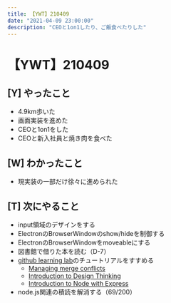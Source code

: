 ```yaml
---
title: 【YWT】210409
date: "2021-04-09 23:00:00"
description: "CEOと1on1したり、ご飯食べたりした"
---
```


# 【YWT】210409

## [Y] やったこと

- 4.9km歩いた
- 画面実装を進めた
- CEOと1on1をした
- CEOと新入社員と焼き肉を食べた

## [W] わかったこと

- 現実装の一部だけ徐々に進められた

## [T] 次にやること

- input領域のデザインをする
- ElectronのBrowserWindowのshow/hideを制御する
- ElectronのBrowserWindowをmoveableにする
- 図書館で借りた本を読む（D-7）
- [github learning lab](https://lab.github.com/githubtraining)のチュートリアルをすすめる
  - [Managing merge conflicts](https://lab.github.com/githubtraining/managing-merge-conflicts)
  - [Introduction to Design Thinking](https://lab.github.com/githubtraining/introduction-to-design-thinking)
  - [Introduction to Node with Express](https://lab.github.com/everydeveloper/introduction-to-node-with-express)
- node.js関連の積読を解消する（69/200）
